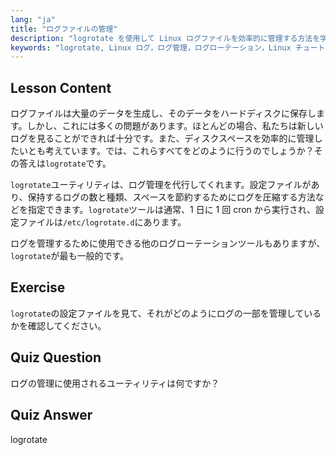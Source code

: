 ```yaml
---
lang: "ja"
title: "ログファイルの管理"
description: "logrotate を使用して Linux ログファイルを効率的に管理する方法を学びます。ログのローテーション、圧縮、設定について学び、ディスクスペースを節約しましょう。今日から学習を始めましょう！"
keywords: "logrotate, Linux ログ，ログ管理，ログローテーション，Linux チュートリアル，初心者，ガイド，ディスクスペース"
---
```


## Lesson Content

ログファイルは大量のデータを生成し、そのデータをハードディスクに保存します。しかし、これには多くの問題があります。ほとんどの場合、私たちは新しいログを見ることができれば十分です。また、ディスクスペースを効率的に管理したいとも考えています。では、これらすべてをどのように行うのでしょうか？その答えは`logrotate`です。

`logrotate`ユーティリティは、ログ管理を代行してくれます。設定ファイルがあり、保持するログの数と種類、スペースを節約するためにログを圧縮する方法などを指定できます。`logrotate`ツールは通常、1 日に 1 回 cron から実行され、設定ファイルは`/etc/logrotate.d`にあります。

ログを管理するために使用できる他のログローテーションツールもありますが、`logrotate`が最も一般的です。

## Exercise

`logrotate`の設定ファイルを見て、それがどのようにログの一部を管理しているかを確認してください。

## Quiz Question

ログの管理に使用されるユーティリティは何ですか？

## Quiz Answer

logrotate
